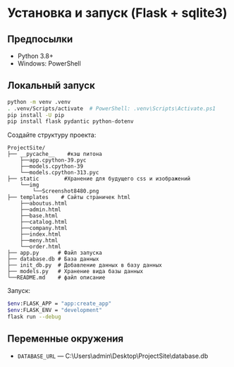 # Установка и запуск (Flask + sqlite3)

## Предпосылки
- Python 3.8+
- Windows: PowerShell

## Локальный запуск
```bash
python -m venv .venv
. .venv/Scripts/activate  # PowerShell: .venv\Scripts\Activate.ps1
pip install -U pip
pip install flask pydantic python-dotenv
```

Создайте структуру проекта:
```text
ProjectSite/
├── __pycache__    #кэш питона
    ├──app.cpython-39.pyc
    ├──models.cpython-39
    └──models.cpython-313.pyc
├── static        #Хранение для будущего css и изображений
    └──img
        └──Screenshot8480.png
├── templates    # Сайты страничек html
    ├──aboutus.html
    ├──admin.html
    ├──base.html
    ├──catalog.html
    ├──company.html
    ├──index.html
    ├──meny.html
    └──order.html
├── app.py      # Файл запуска
├── database.db # База данных
├── init_db.py  # Добавление данных в базу данных
├── models.py   # Хранение вида базы данных
└──README.md    # файл описание
```

Запуск:
```bash
$env:FLASK_APP = "app:create_app"
$env:FLASK_ENV = "development"
flask run --debug
```

## Переменные окружения
- `DATABASE_URL` — C:\Users\admin\Desktop\ProjectSite\database.db
